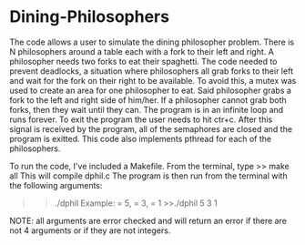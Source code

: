 # Dining-Philosophers
The code allows a user to simulate the dining philosopher problem.
There is N philosophers around a table each with a fork to their left and right. A philosopher needs two forks to eat their spaghetti. The code needed to prevent deadlocks, a situation where philosophers all grab forks to their left and wait for the fork on their right to be available. To avoid this, a mutex was used to create an area for one philosopher to eat. Said philosopher grabs a fork to the left and right side of him/her. If a philosopher cannot grab both forks, then they wait until they can. The program is in an infinite loop and runs forever. To exit the program the user needs to hit ctr+c. After this signal is received by the program, all of the semaphores are closed and the program is exitted. This code also implements pthread for each of the philosophers.

To run the code, I've included a Makefile.
From the terminal, type >> make all
This will compile dphil.c
The program is then run from the terminal with the following arguments:
>>./dphil <number of philosophers> <number of knives> <time delay>
  Example: <number of philosophers> = 5, <number of knives> = 3, <time delay> = 1
           >>./dphil 5 3 1
  
  NOTE: all arguments are error checked and will return an error if there are not 4 arguments or if they are not integers.
